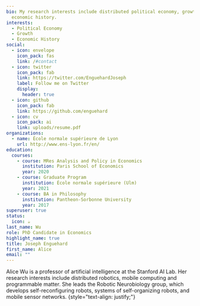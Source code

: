 ```yaml
---
bio: My research interests include distributed political economy, growth and
  economic history.
interests:
  - Political Economy
  - Growth
  - Economic History
social:
  - icon: envelope
    icon_pack: fas
    link: /#contact
  - icon: twitter
    icon_pack: fab
    link: https://twitter.com/EnguehardJoseph
    label: Follow me on Twitter
    display:
      header: true
  - icon: github
    icon_pack: fab
    link: https://github.com/enguehard
  - icon: cv
    icon_pack: ai
    link: uploads/resume.pdf
organizations:
  - name: École normale supérieure de Lyon
    url: http://www.ens-lyon.fr/en/
education:
  courses:
    - course: MRes Analysis and Policy in Economics
      institution: Paris School of Economics
      year: 2020
    - course: Graduate Program
      institution: École normale supérieure (Ulm)
      year: 2021
    - course: BA in Philosophy
      institution: Pantheon-Sorbonne University
      year: 2017
superuser: true
status:
  icon: ☕️
last_name: Wu
role: PhD Candidate in Economics
highlight_name: true
title: Joseph Enguehard
first_name: Alice
email: ""
---
```


Alice Wu is a professor of artificial intelligence at the Stanford AI Lab. Her research interests include distributed robotics, mobile computing and programmable matter. She leads the Robotic Neurobiology group, which develops self-reconfiguring robots, systems of self-organizing robots, and mobile sensor networks.
{style="text-align: justify;"}

